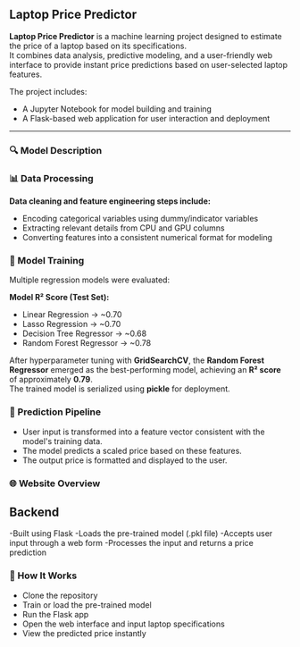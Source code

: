 ## Laptop Price Predictor

**Laptop Price Predictor** is a machine learning project designed to estimate the price of a laptop based on its specifications.  
It combines data analysis, predictive modeling, and a user-friendly web interface to provide instant price predictions based on user-selected laptop features.

The project includes:
- A Jupyter Notebook for model building and training  
- A Flask-based web application for user interaction and deployment

---

### 🔍 Model Description


### 📊 Data Processing
**Data cleaning and feature engineering steps include:**

 - Encoding categorical variables using dummy/indicator variables
 - Extracting relevant details from CPU and GPU columns
 - Converting features into a consistent numerical format for modeling
   
### 🤖 Model Training

Multiple regression models were evaluated:

**Model R² Score (Test Set):**  
- Linear Regression → ~0.70  
- Lasso Regression → ~0.70  
- Decision Tree Regressor → ~0.68  
- Random Forest Regressor → ~0.78  

After hyperparameter tuning with **GridSearchCV**, the **Random Forest Regressor** emerged as the best-performing model, achieving an **R² score** of approximately **0.79**.  
The trained model is serialized using **pickle** for deployment.

### 🔄 Prediction Pipeline
- User input is transformed into a feature vector consistent with the model's training data.
- The model predicts a scaled price based on these features.
- The output price is formatted and displayed to the user.

### 🌐 Website Overview

## Backend
-Built using Flask
-Loads the pre-trained model (.pkl file)
-Accepts user input through a web form
-Processes the input and returns a price prediction

### 🚀 How It Works
- Clone the repository
- Train or load the pre-trained model
- Run the Flask app
- Open the web interface and input laptop specifications
- View the predicted price instantly


